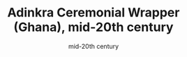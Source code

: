 ---
layout: post
creditline: Bequest of Mary Kirby
date: mid-20th century
image: https://images.collection.cooperhewitt.org/51875_d8bfc737a53063d0_z.jpg
label_text: The symbol-language of adinkra is a potent example of a graphic system
  used to communicate and reinforce commonly held ideals among community members.
  Traditionally worn for funerals, the selection of symbols and their placement on
  the gridded cloth are understood as a form of communication between the living and
  their ancestors.
medium: 'Medium: cotton

  Technique: factory-woven plain weave, dyed, printed with carved stamps (adinkra)'
title: Adinkra Ceremonial Wrapper (Ghana), mid-20th century
---